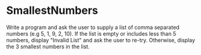 # SmallestNumbers

Write a program and ask the user to supply a list of comma separated numbers (e.g 5, 1, 9, 2, 10).
If the list is empty or includes less than 5 numbers, display "Invalid List" and ask the user to re-try.
Otherwise, display the 3 smallest numbers in the list.
